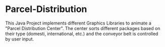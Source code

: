 # Parcel-Distribution
This Java Project implements different Graphics Libraries to animate a "Parcel Distribution Center".
The center sorts different packages based on their type (domesti, international, etc.) and the conveyor belt is controlled by user input.
